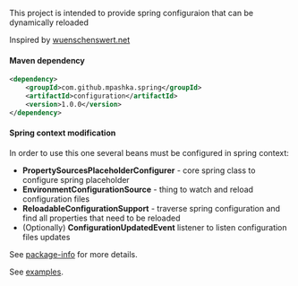 This project is intended to provide spring configuraion that can be dynamically
reloaded

Inspired by [wuenschenswert.net](http://www.wuenschenswert.net/wunschdenken/archives/127)

#### Maven dependency
```xml
<dependency>
    <groupId>com.github.mpashka.spring</groupId>
    <artifactId>configuration</artifactId>
    <version>1.0.0</version>
</dependency>
```

#### Spring context modification
In order to use this one several beans must be configured in spring context:
* <b>PropertySourcesPlaceholderConfigurer</b> - core spring class to configure spring placeholder
* <b>EnvironmentConfigurationSource</b> - thing to watch and reload configuration files
* <b>ReloadableConfigurationSupport</b> - traverse spring configuration and find all properties 
that need to be reloaded
* (Optionally) <b>ConfigurationUpdatedEvent</b> listener to listen configuration files updates

See [package-info](https://github.com/mpashka/spring/blob/master/configuration/src/main/java/com/github/mpashka/spring/config/package-info.java) 
for more details.

See [examples](https://github.com/mpashka/spring/tree/master/examples).
